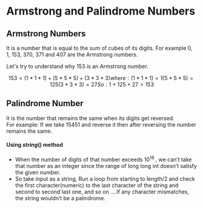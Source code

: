 # Armstrong and Palindrome Numbers

## Armstrong Numbers

It is a number that is equal to the sum of cubes of its digits. For example 0, 1, 153, 370, 371 and 407 are the Armstrong numbers.

Let's try to understand why 153 is an Armstrong number.

```math
153 = (1*1*1)+(5*5*5)+(3*3*3)  
where:  
(1*1*1) = 1  
(5*5*5) = 125  
(3*3*3) = 27  
So:  
1+125+27 = 153
```

## Palindrome Number
It is the number that remains the same when its digits get reversed.\
For example: If we take 15451 and reverse it then after reversing the number remains the same.

#### Using $string()$ method
- When the number of digits of that number exceeds 10<sup>18 </sup>, we can’t take that number as an integer since the range of long long int doesn’t satisfy the given number.
- So take input as a string, Run a loop from starting to length/2 and check the first character(numeric) to the last character of the string and second to second last one, and so on ….If any character mismatches, the string wouldn’t be a palindrome.
